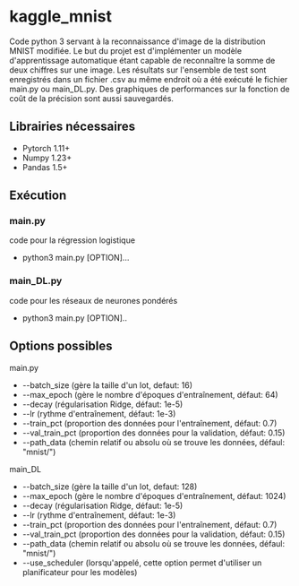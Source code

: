 # kaggle_mnist

Code python 3 servant à la reconnaissance d'image de la distribution MNIST modifiée. Le but du projet est d'implémenter un modèle d'apprentissage automatique étant capable de reconnaître la somme de deux chiffres sur une image.
Les résultats sur l'ensemble de test sont enregistrés dans un fichier .csv au même endroit où a été exécuté le fichier main.py ou main_DL.py. Des graphiques de performances sur la fonction de coût de la précision sont aussi sauvegardés.

## Librairies nécessaires
  - Pytorch 1.11+
  - Numpy 1.23+
  - Pandas 1.5+
  
## Exécution
### main.py
code pour la régression logistique
  - python3 main.py [OPTION]...
 
### main_DL.py
code pour les réseaux de neurones pondérés
  -  python3 main.py [OPTION]..
  
## Options possibles
main.py
  - --batch_size <int>  (gère la taille d'un lot, defaut: 16)
  - --max_epoch <int>  (gère le nombre d'époques d'entraînement, défaut: 64) 
  - --decay <float>  (régularisation Ridge, défaut: 1e-5)
  - --lr <float>    (rythme d'entraînement, défaut: 1e-3)
  - --train_pct <float>  (proportion des données pour l'entraînement, défaut: 0.7)
  - --val_train_pct <float>  (proportion des données pour la validation, défaut: 0.15)
  - --path_data <path>  (chemin relatif ou absolu où se trouve les données, défaul: "mnist/")

main_DL
  - --batch_size <int>  (gère la taille d'un lot, defaut: 128)
  - --max_epoch <int>  (gère le nombre d'époques d'entraînement, défaut: 1024) 
  - --decay <float>  (régularisation Ridge, défaut: 1e-5)
  - --lr <float>    (rythme d'entraînement, défaut: 1e-3)
  - --train_pct <float>  (proportion des données pour l'entraînement, défaut: 0.7)
  - --val_train_pct <float>  (proportion des données pour la validation, défaut: 0.15)
  - --path_data <path>  (chemin relatif ou absolu où se trouve les données, défaul: "mnist/")
  - --use_scheduler (lorsqu'appelé, cette option permet d'utiliser un planificateur pour les modèles)
